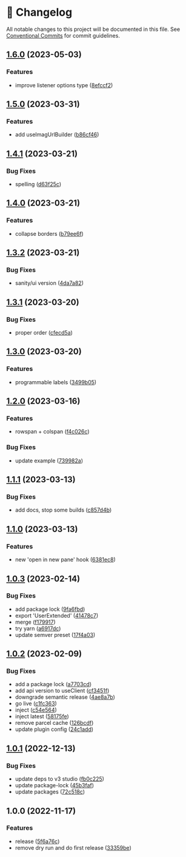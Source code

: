 <!-- markdownlint-disable --><!-- textlint-disable -->

# 📓 Changelog

All notable changes to this project will be documented in this file. See
[Conventional Commits](https://conventionalcommits.org) for commit guidelines.

## [1.6.0](https://github.com/SimeonGriggs/sanity-plugin-utils/compare/v1.5.0...v1.6.0) (2023-05-03)

### Features

- improve listener options type ([8efccf2](https://github.com/SimeonGriggs/sanity-plugin-utils/commit/8efccf22724c8b672dea727b65c4b15f66308ddf))

## [1.5.0](https://github.com/SimeonGriggs/sanity-plugin-utils/compare/v1.4.1...v1.5.0) (2023-03-31)

### Features

- add useImagUrlBuilder ([b86cf46](https://github.com/SimeonGriggs/sanity-plugin-utils/commit/b86cf46c4bbb6d9c2aedad03a430075b90bebc81))

## [1.4.1](https://github.com/SimeonGriggs/sanity-plugin-utils/compare/v1.4.0...v1.4.1) (2023-03-21)

### Bug Fixes

- spelling ([d63f25c](https://github.com/SimeonGriggs/sanity-plugin-utils/commit/d63f25c9020c0cdc29b99be819caa4936c0c3f67))

## [1.4.0](https://github.com/SimeonGriggs/sanity-plugin-utils/compare/v1.3.2...v1.4.0) (2023-03-21)

### Features

- collapse borders ([b79ee6f](https://github.com/SimeonGriggs/sanity-plugin-utils/commit/b79ee6f58afd97d3ab31cd4f0a8d0a401fbca04e))

## [1.3.2](https://github.com/SimeonGriggs/sanity-plugin-utils/compare/v1.3.1...v1.3.2) (2023-03-21)

### Bug Fixes

- sanity/ui version ([4da7a82](https://github.com/SimeonGriggs/sanity-plugin-utils/commit/4da7a82c0b943b7c57f1a0bc649b62b49bfbd3fd))

## [1.3.1](https://github.com/SimeonGriggs/sanity-plugin-utils/compare/v1.3.0...v1.3.1) (2023-03-20)

### Bug Fixes

- proper order ([cfecd5a](https://github.com/SimeonGriggs/sanity-plugin-utils/commit/cfecd5a902ea87a2f23201afd87599f88a8e03d4))

## [1.3.0](https://github.com/SimeonGriggs/sanity-plugin-utils/compare/v1.2.0...v1.3.0) (2023-03-20)

### Features

- programmable labels ([3499b05](https://github.com/SimeonGriggs/sanity-plugin-utils/commit/3499b05b468f0d7965ceac2f79a11673db6c4c42))

## [1.2.0](https://github.com/SimeonGriggs/sanity-plugin-utils/compare/v1.1.1...v1.2.0) (2023-03-16)

### Features

- rowspan + colspan ([f4c026c](https://github.com/SimeonGriggs/sanity-plugin-utils/commit/f4c026c40deb6c87749eb18fb7413bc9d2083ce5))

### Bug Fixes

- update example ([739982a](https://github.com/SimeonGriggs/sanity-plugin-utils/commit/739982a5d7795f45ad5912b42d808b0ca0345f05))

## [1.1.1](https://github.com/SimeonGriggs/sanity-plugin-utils/compare/v1.1.0...v1.1.1) (2023-03-13)

### Bug Fixes

- add docs, stop some builds ([c857d4b](https://github.com/SimeonGriggs/sanity-plugin-utils/commit/c857d4b8a412a47da139a0094c4377d2e369079f))

## [1.1.0](https://github.com/SimeonGriggs/sanity-plugin-utils/compare/v1.0.3...v1.1.0) (2023-03-13)

### Features

- new 'open in new pane' hook ([6381ec8](https://github.com/SimeonGriggs/sanity-plugin-utils/commit/6381ec87d9741cdb9e1d2402587be4e87a68e91d))

## [1.0.3](https://github.com/SimeonGriggs/sanity-plugin-utils/compare/v1.0.2...v1.0.3) (2023-02-14)

### Bug Fixes

- add package lock ([9fa6fbd](https://github.com/SimeonGriggs/sanity-plugin-utils/commit/9fa6fbdab763f0c4a6dd07941a762d369f18d084))
- export 'UserExtended' ([41478c7](https://github.com/SimeonGriggs/sanity-plugin-utils/commit/41478c77c0cf2d4a986354b828b16b81b4569c66))
- merge ([f179917](https://github.com/SimeonGriggs/sanity-plugin-utils/commit/f1799171b1df51cf4f8abc33d6d5b4a130f99eb3))
- try yarn ([a6917dc](https://github.com/SimeonGriggs/sanity-plugin-utils/commit/a6917dcac5e0257aa1a66512491ac30f6308ebdb))
- update semver preset ([17f4a03](https://github.com/SimeonGriggs/sanity-plugin-utils/commit/17f4a0307ef6b801e64ade60d4c766102f401080))

## [1.0.2](https://github.com/SimeonGriggs/sanity-plugin-utils/compare/v1.0.1...v1.0.2) (2023-02-09)

### Bug Fixes

- add a package lock ([a7703cd](https://github.com/SimeonGriggs/sanity-plugin-utils/commit/a7703cdbde1cc0b09b4d66624327c4713efb5643))
- add api version to useClient ([cf3451f](https://github.com/SimeonGriggs/sanity-plugin-utils/commit/cf3451f7aff25e1d683c2d96d8587f7d3057466d))
- downgrade semantic release ([4ae8a7b](https://github.com/SimeonGriggs/sanity-plugin-utils/commit/4ae8a7bb0035e970c61c72bbe67522e59362f713))
- go live ([c1fc363](https://github.com/SimeonGriggs/sanity-plugin-utils/commit/c1fc363799d3d6f5c484244edad0fd4de4df197b))
- inject ([c54e564](https://github.com/SimeonGriggs/sanity-plugin-utils/commit/c54e564707660a364b08920e5b364519465ae25e))
- inject latest ([58175fe](https://github.com/SimeonGriggs/sanity-plugin-utils/commit/58175fec34d4392a8424ce28ff3e2f50615e4e69))
- remove parcel cache ([126bcdf](https://github.com/SimeonGriggs/sanity-plugin-utils/commit/126bcdf949a5bd64a91ac71e4ac6ff5b6a69844d))
- update plugin config ([24c1add](https://github.com/SimeonGriggs/sanity-plugin-utils/commit/24c1add389be2bcbd222b3698b077c4e047f1afe))

## [1.0.1](https://github.com/SimeonGriggs/sanity-plugin-utils/compare/v1.0.0...v1.0.1) (2022-12-13)

### Bug Fixes

- update deps to v3 studio ([fb0c225](https://github.com/SimeonGriggs/sanity-plugin-utils/commit/fb0c2259e99deb28af0af84353471f7e60759a15))
- update package-lock ([45b3faf](https://github.com/SimeonGriggs/sanity-plugin-utils/commit/45b3faf195bf4c44200b313fa755847d915a3e1e))
- update packages ([72c518c](https://github.com/SimeonGriggs/sanity-plugin-utils/commit/72c518cc4b8d11528a546c5be1c66285ecff3f3f))

## 1.0.0 (2022-11-17)

### Features

- release ([5f6a76c](https://github.com/SimeonGriggs/sanity-plugin-utils/commit/5f6a76c8621d8b13d60d567f8f2449aaff775568))
- remove dry run and do first release ([33359be](https://github.com/SimeonGriggs/sanity-plugin-utils/commit/33359bed43a8a69296fbb62c2d8ad3abbae17217))
